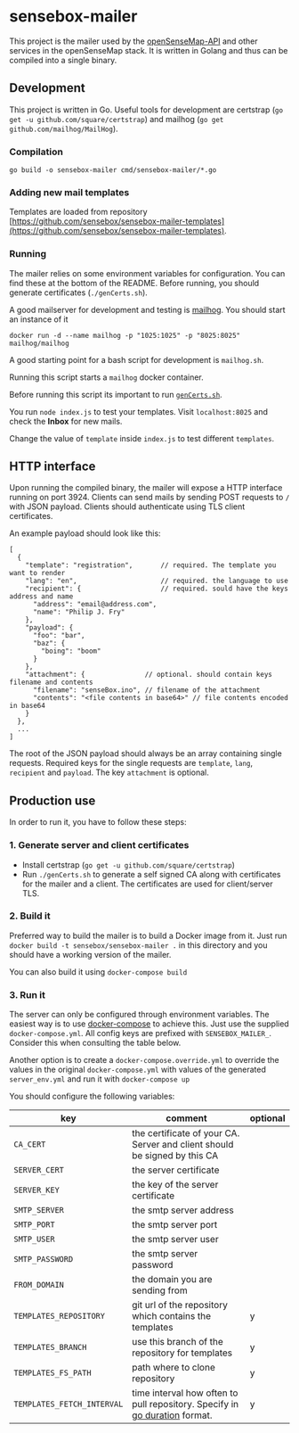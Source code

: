 # sensebox-mailer

This project is the mailer used by the [openSenseMap-API](https://github.com/sensebox/openSenseMap-API) and other services in the openSenseMap stack. It is written in Golang and thus can be compiled into a single binary.

## Development

This project is written in Go. Useful tools for development
are certstrap (`go get -u github.com/square/certstrap`) and mailhog (`go get github.com/mailhog/MailHog`).

### Compilation

    go build -o sensebox-mailer cmd/sensebox-mailer/*.go

### Adding new mail templates

Templates are loaded from repository [https://github.com/sensebox/sensebox-mailer-templates](https://github.com/sensebox/sensebox-mailer-templates).

### Running

The mailer relies on some environment variables for configuration. You can find these at the bottom of the README. Before running, you should generate certificates (`./genCerts.sh`).

A good mailserver for development and testing is [mailhog](https://github.com/mailhog/MailHog). You should start an instance of it

    docker run -d --name mailhog -p "1025:1025" -p "8025:8025" mailhog/mailhog

A good starting point for a bash script for development is `mailhog.sh`.

Running this script starts a `mailhog` docker container.

Before running this script its important to run [`genCerts.sh`](#1-generate-server-and-client-certificates).

You run `node index.js` to test your templates. Visit `localhost:8025` and check the **Inbox** for new mails.

Change the value of `template` inside `index.js` to test different `templates`.


## HTTP interface

Upon running the compiled binary, the mailer will expose a HTTP interface running on port 3924. Clients can send mails by sending POST requests to `/` with JSON payload. Clients should authenticate using TLS client certificates.

An example payload should look like this:

    [
      {
        "template": "registration",       // required. The template you want to render
        "lang": "en",                     // required. the language to use
        "recipient": {                    // required. sould have the keys address and name
          "address": "email@address.com",
          "name": "Philip J. Fry"
        },
        "payload": {
          "foo": "bar",
          "baz": {
            "boing": "boom"
          }
        },
        "attachment": {               // optional. should contain keys filename and contents
          "filename": "senseBox.ino", // filename of the attachment
          "contents": "<file contents in base64>" // file contents encoded in base64
        }
      },
      ...
    ]

The root of the JSON payload should always be an array containing single requests. Required keys for the single requests are `template`, `lang`, `recipient` and `payload`. The key `attachment` is optional.

## Production use

In order to run it, you have to follow these steps:

### 1. Generate server and client certificates

- Install certstrap (`go get -u github.com/square/certstrap`)
- Run `./genCerts.sh` to generate a self signed CA along with certificates for the mailer and a client. The certificates are used for client/server TLS.

### 2. Build it

Preferred way to build the mailer is to build a Docker image from it. Just run `docker build -t sensebox/sensebox-mailer .` in this directory and you should have a working version of the mailer.

You can also build it using `docker-compose build`

### 3. Run it

The server can only be configured through environment variables. The easiest way is to use [docker-compose](https://github.com/docker/compose) to achieve this. Just use the supplied `docker-compose.yml`. All config keys are prefixed with `SENSEBOX_MAILER_`. Consider this when consulting the table below.

Another option is to create a `docker-compose.override.yml` to override the values in the original `docker-compose.yml` with values of the generated `server_env.yml` and run it with `docker-compose up`

You should configure the following variables:

| key | comment | optional |
|-----|---------|---------------------------------------------------------------------------|
| `CA_CERT` | the certificate of your CA. Server and client should be signed by this CA |  |
| `SERVER_CERT` | the server certificate |  |
| `SERVER_KEY` | the key of the server certificate |  |
| `SMTP_SERVER` | the smtp server address |  |
| `SMTP_PORT` | the smtp server port |  |
| `SMTP_USER` | the smtp server user |  |
| `SMTP_PASSWORD` | the smtp server password |  |
| `FROM_DOMAIN` | the domain you are sending from |  |
| `TEMPLATES_REPOSITORY` | git url of the repository which contains the templates | y |
| `TEMPLATES_BRANCH` | use this branch of the repository for templates | y |
| `TEMPLATES_FS_PATH` | path where to clone repository | y |
| `TEMPLATES_FETCH_INTERVAL` | time interval how often to pull repository. Specify in [go duration](https://golang.org/pkg/time/#ParseDuration) format.  | y |
